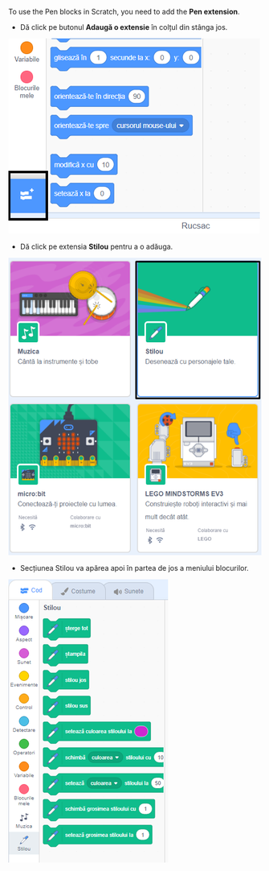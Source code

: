 To use the Pen blocks in Scratch, you need to add the **Pen extension**.

+ Dă click pe butonul **Adaugă o extensie** în colțul din stânga jos.

![butonul de adaugă extensie evidențiat](images/add-extension-annotated.png)

+ Dă click pe extensia **Stilou** pentru a o adăuga.

![extensie stilou evidențiată](images/click-pen-annotated.png)

+ Secțiunea Stilou va apărea apoi în partea de jos a meniului blocurilor.

![blocuri din extensia Stilou](images/pen-extension-blocks.png)